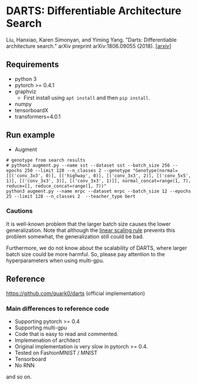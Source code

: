 # DARTS: Differentiable Architecture Search

Liu, Hanxiao, Karen Simonyan, and Yiming Yang. "Darts: Differentiable architecture search." arXiv preprint arXiv:1806.09055 (2018). [[arxiv](https://arxiv.org/abs/1806.09055)]

## Requirements

- python 3
- pytorch >= 0.4.1
- graphviz
    - First install using `apt install` and then `pip install`.
- numpy
- tensorboardX
- transformers=4.0.1

## Run example

- Augment

```shell
# genotype from search results
# python3 augment.py --name sst --dataset sst --batch_size 256 --epochs 250 --limit 128 --n_classes 2 --genotype "Genotype(normal=[[('conv_3x3', 0)], [('highway', 0)], [('conv_3x3', 2)], [('conv_5x5', 1)], [('conv_3x3', 3)], [('conv_3x3', 1)]], normal_concat=range(1, 7), reduce=[], reduce_concat=range(1, 7))"
python3 augment.py --name mrpc --dataset mrpc --batch_size 12 --epochs 25 --limit 128 --n_classes 2  --teacher_type bert
```

### Cautions

It is well-known problem that the larger batch size causes the lower generalization.
Note that although the [linear scaling rule](https://arxiv.org/pdf/1706.02677) prevents this problem somewhat, the generalization still could be bad.

Furthermore, we do not know about the scalability of DARTS, where larger batch size could be more harmful.
So, please pay attention to the hyperparameters when using multi-gpu.

## Reference

https://github.com/quark0/darts (official implementation)

### Main differences to reference code

- Supporting pytorch >= 0.4
- Supporting multi-gpu
- Code that is easy to read and commented.
- Implemenation of architect
- Original implementation is very slow in pytorch >= 0.4.
- Tested on FashionMNIST / MNIST
- Tensorboard
- No RNN

and so on.
